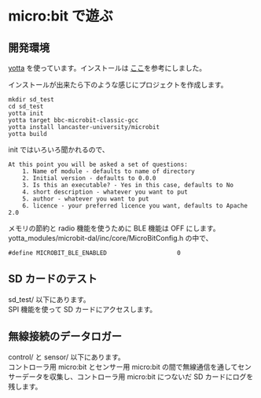 # micro:bit で遊ぶ

## 開発環境
[yotta](http://docs.yottabuild.org/) を使っています。インストールは [ここ](https://www.iot-programmer.com/index.php/books/27-micro-bit-iot-in-c/chapters-micro-bit-iot-in-c/44-offline-c-c-development-with-the-micro-bit)を参考にしました。

インストールが出来たら下のような感じにプロジェクトを作成します。

```
mkdir sd_test
cd sd_test
yotta init
yotta target bbc-microbit-classic-gcc
yotta install lancaster-university/microbit
yotta build
```

init ではいろいろ聞かれるので、

```
At this point you will be asked a set of questions:
    1. Name of module - defaults to name of directory
    2. Initial version - defaults to 0.0.0
    3. Is this an executable? - Yes in this case, defaults to No
    4. short description - whatever you want to put
    5. author - whatever you want to put
    6. licence - your preferred licence you want, defaults to Apache 2.0
```


メモリの節約と radio 機能を使うために BLE 機能は OFF にします。  
yotta_modules/microbit-dal/inc/core/MicroBitConfig.h の中で、

```
#define MICROBIT_BLE_ENABLED                    0
```

## SD カードのテスト
sd_test/ 以下にあります。  
SPI 機能を使って SD カードにアクセスします。

## 無線接続のデータロガー
control/ と sensor/ 以下にあります。  
コントローラ用 micro:bit とセンサー用 micro:bit の間で無線通信を通してセンサーデータを収集し、コントローラ用 micro:bit につないだ SD カードにログを残します。
